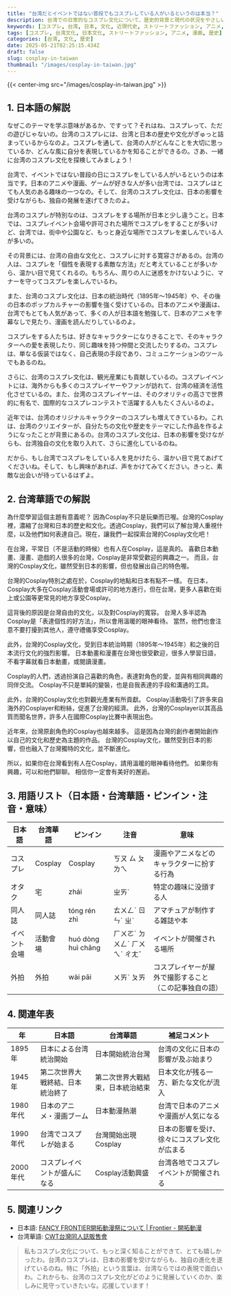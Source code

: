 ```yaml
---
title: "台湾だとイベントではない普段でもコスプレしている人がいるというのは本当？"
description: 台湾での日常的なコスプレ文化について、歴史的背景と現代の状況をやさしい日本語と台湾華語で解説します。
keywords: [コスプレ, 台湾, 日本, 文化, 近現代史, ストリートファッション, アニメ, 漫画]
tags: [コスプレ, 台湾文化, 日本文化, ストリートファッション, アニメ, 漫画, 歴史]
categories: [台湾, 文化, 歴史]
date: 2025-05-21T02:25:15.434Z
draft: false
slug: cosplay-in-taiwan
thumbnail: "/images/cosplay-in-taiwan.jpg"
---
```


{{< center-img src="/images/cosplay-in-taiwan.jpg" >}}

## 1. 日本語の解説

なぜこのテーマを学ぶ意味があるか、ですって？それはね、コスプレって、ただの遊びじゃないの。台湾のコスプレには、台湾と日本の歴史や文化がぎゅっと詰まっているからなのよ。コスプレを通して、台湾の人がどんなことを大切に思っているか、どんな風に自分を表現しているかを知ることができるの。さあ、一緒に台湾のコスプレ文化を探検してみましょう！

台湾で、イベントではない普段の日にコスプレをしている人がいるというのは本当です。日本のアニメや漫画、ゲームが好きな人が多い台湾では、コスプレはとても人気のある趣味の一つなの。そして、台湾のコスプレ文化は、日本の影響を受けながらも、独自の発展を遂げてきたのよ。

台湾のコスプレが特別なのは、コスプレをする場所が日本と少し違うこと。日本では、コスプレイベント会場や許可された場所でコスプレをすることが多いけど、台湾では、街中や公園など、もっと身近な場所でコスプレを楽しんでいる人が多いの。

その背景には、台湾の自由な文化と、コスプレに対する寛容さがあるの。台湾の人は、コスプレを「個性を表現する素敵な方法」だと考えていることが多いから、温かい目で見てくれるの。もちろん、周りの人に迷惑をかけないように、マナーを守ってコスプレを楽しんでいるわ。

また、台湾のコスプレ文化は、日本の統治時代（1895年～1945年）や、その後の日本のポップカルチャーの影響を強く受けているの。日本のアニメや漫画は、台湾でもとても人気があって、多くの人が日本語を勉強して、日本のアニメを字幕なしで見たり、漫画を読んだりしているのよ。

コスプレをする人たちは、好きなキャラクターになりきることで、そのキャラクターへの愛を表現したり、同じ趣味を持つ仲間と交流したりするの。コスプレは、単なる仮装ではなく、自己表現の手段であり、コミュニケーションのツールでもあるのね。

さらに、台湾のコスプレ文化は、観光産業にも貢献しているの。コスプレイベントには、海外からも多くのコスプレイヤーやファンが訪れて、台湾の経済を活性化させているの。また、台湾のコスプレイヤーは、そのクオリティの高さで世界的に有名で、国際的なコスプレコンテストで活躍する人もたくさんいるのよ。

近年では、台湾のオリジナルキャラクターのコスプレも増えてきているわ。これは、台湾のクリエイターが、自分たちの文化や歴史をテーマにした作品を作るようになったことが背景にあるの。台湾のコスプレ文化は、日本の影響を受けながらも、台湾独自の文化を取り入れて、さらに進化しているのね。

だから、もし台湾でコスプレをしている人を見かけたら、温かい目で見てあげてくださいね。そして、もし興味があれば、声をかけてみてください。きっと、素敵な出会いが待っているはずよ。

## 2. 台湾華語での解説

為什麼學習這個主題有意義呢？ 因為Cosplay不只是玩樂而已喔。台灣的Cosplay裡，濃縮了台灣和日本的歷史和文化。透過Cosplay，我們可以了解台灣人重視什麼，以及他們如何表達自己。現在，讓我們一起探索台灣的Cosplay文化吧！

在台灣，平常日（不是活動的時候）也有人在Cosplay，這是真的。 喜歡日本動畫、漫畫、遊戲的人很多的台灣，Cosplay是非常受歡迎的興趣之一。 而且，台灣的Cosplay文化，雖然受到日本的影響，但也發展出自己的特色喔。

台灣的Cosplay特別之處在於，Cosplay的地點和日本有點不一樣。 在日本，Cosplay大多在Cosplay活動會場或許可的地方進行，但在台灣，更多人喜歡在街上或公園等更常見的地方享受Cosplay。

這背後的原因是台灣自由的文化，以及對Cosplay的寬容。 台灣人多半認為Cosplay是「表達個性的好方法」，所以會用溫暖的眼神看待。 當然，他們也會注意不要打擾到其他人，遵守禮儀享受Cosplay。

此外，台灣的Cosplay文化，受到日本統治時期（1895年～1945年）和之後的日本流行文化的強烈影響。 日本動畫和漫畫在台灣也很受歡迎，很多人學習日語，不看字幕就看日本動畫，或閱讀漫畫。

Cosplay的人們，透過扮演自己喜歡的角色，表達對角色的愛，並與有相同興趣的同伴交流。 Cosplay不只是單純的變裝，也是自我表達的手段和溝通的工具。

此外，台灣的Cosplay文化也對觀光產業有所貢獻。 Cosplay活動吸引了許多來自海外的Cosplayer和粉絲，促進了台灣的經濟。 此外，台灣的Cosplayer以其高品質而聞名世界，許多人在國際Cosplay比賽中表現出色。

近年來，台灣原創角色的Cosplay也越來越多。 這是因為台灣的創作者開始創作以自己的文化和歷史為主題的作品。 台灣的Cosplay文化，雖然受到日本的影響，但也融入了台灣獨特的文化，並不斷進化。

所以，如果你在台灣看到有人在Cosplay，請用溫暖的眼神看待他們。 如果你有興趣，可以和他們聊聊。 相信你一定會有美好的邂逅。

## 3. 用語リスト（日本語・台湾華語・ピンイン・注音・意味）

| 日本語 | 台湾華語 | ピンイン | 注音 | 意味 |
|---|---|---|---|---|
| コスプレ | Cosplay | Cosplay | ㄎㄡ ㄙ ㄆㄌㄟ | 漫画やアニメなどのキャラクターに扮する行為 |
| オタク | 宅 | zhái | ㄓㄞˊ | 特定の趣味に没頭する人 |
| 同人誌 | 同人誌 | tóng rén zhì | ㄊㄨㄥˊ ㄖㄣˊ ㄓˋ | アマチュアが制作する雑誌や本 |
| イベント会場 | 活動會場 | huó dòng huì chǎng | ㄏㄨㄛˊ ㄉㄨㄥˋ ㄏㄨㄟˋ ㄔㄤˇ | イベントが開催される場所 |
| 外拍 | 外拍 | wài pāi | ㄨㄞˋ ㄆㄞ | コスプレイヤーが屋外で撮影すること（この記事独自の語） |

## 4. 関連年表

| 年 | 日本語 | 台湾華語 | 補足コメント |
|---|---|---|---|
| 1895年 | 日本による台湾統治開始 | 日本開始統治台灣 | 台湾の文化に日本の影響が及ぶ始まり |
| 1945年 | 第二次世界大戦終結、日本統治終了 | 第二次世界大戰結束，日本統治結束 | 日本文化が残る一方、新たな文化が流入 |
| 1980年代 | 日本のアニメ・漫画ブーム | 日本動漫熱潮 | 台湾で日本のアニメや漫画が人気になる |
| 1990年代 | 台湾でコスプレが始まる | 台灣開始出現Cosplay | 日本の影響を受け、徐々にコスプレ文化が広まる |
| 2000年代 | コスプレイベントが盛んになる | Cosplay活動興盛 | 台湾各地でコスプレイベントが開催される |

## 5. 関連リンク

*   日本語: [FANCY FRONTIER開拓動漫祭について | Frontier - 開拓動漫](https://www.f-2.com.tw/index.php?q=ff/intro-Japan)
*   台湾華語: [CWT台灣同人誌販售會](https://www.comicworld.com.tw/)

> 私もコスプレ文化について、もっと深く知ることができて、とても嬉しかったわ。台湾のコスプレは、日本の影響を受けながらも、独自の進化を遂げているのね。特に「外拍」という言葉は、台湾ならではの表現で面白いわ。これからも、台湾のコスプレ文化がどのように発展していくのか、楽しみに見守っていきたいな。応援しています！
